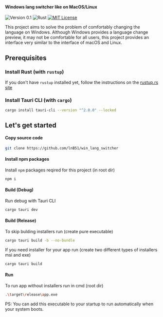 #### Windows lang switcher like on MacOS/Linux
![Version 0.1](https://img.shields.io/badge/Version%200.1-FFC832?style=for-the-badge&logoColor=white)
![Rust](https://img.shields.io/badge/Rust-000?style=for-the-badge&logo=rust&logoColor=white)
[![MIT License](https://img.shields.io/badge/MIT%20License-004772?style=for-the-badge&logo=license&logoColor=white)](https://github.com/lnB51/spark/blob/master/LICENSE)
<p>
  This project aims to solve the problem of comfortably changing the language on Windows. Although Windows provides a language change preview, it may not be comfortable for all users, this project provides an interface very similar to the interface of macOS and Linux.
</p>

## Prerequisites

### Install Rust (with `rustup`)

If you don't have `rustup` installed yet, follow the instructions on the [rustup.rs site](https://rustup.rs)

### Install Tauri CLI (with `cargo`)

```sh
cargo install tauri-cli --version "^2.0.0" --locked
```

## Let's get started

#### Copy source code
```sh
git clone https://github.com/lnB51/win_lang_switcher
```

#### Install npm packages

Install `npm` packages reqired for this project (in root dir)

```sh
npm i
```

#### Build (Debug)

Run debug with Tauri CLI

```sh
cargo tauri dev
```

#### Build (Release)

To skip bulding installers run (create pure executable)

```sh
cargo tauri build -b --no-bundle
```

If you need installer for your app run (create two different types of installers msi and exe)

```sh
cargo tauri build
```

#### Run

To run app without installers run in cmd (root dir)

```sh
.\target\release\app.exe
```

PS: You can add this executable to your startup to run automatically when your system boots.
